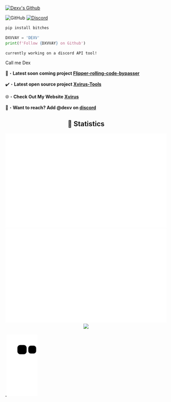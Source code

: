 <a href="https://www.youtube.com/watch?v=zL19uMsnpSU&t" target="_blank"> <img src="https://i.pinimg.com/originals/4b/dc/f4/4bdcf4287dafcf99a2bfd849d869567b.jpg" alt="Dexv's Github"/></a>

![GitHub](https://komarev.com/ghpvc/?username=DXVVAY&style=flat)
[![Discord](https://dcbadge.vercel.app/api/shield/1137825575944335460?style=flat&logoColor=presence&theme=clean)](https://discord.com/users/1137825575944335460)
<br>

```python
pip install bitches
```
```python
DXVVAY = 'DEXV'
print(f'Follow {DXVVAY} on Github')
```
```sh-session
currently working on a discord API tool!
```
Call me Dex 

📂・**Latest soon coming project [Flipper-rolling-code-bypasser](https://www.youtube.com/watch?v=O91DT1pR1ew)**

✔️・**Latest open source project [Xvirus-Tools](https://github.com/Xvirus0/Xvirus-Tools)**

🌐・**Check Out My Website [Xvirus](https://xvirus.xyz)**

📩・**Want to reach? Add @dexv on [discord](https://discord.gg/xvirustool)**

<div align="center">
  <h2 align="center">🔴 Statistics</h2>
  <img src="https://raw.githubusercontent.com/DXVVAY/DXVVAY/stats/generated/overview.svg#gh-dark-mode-only">
  <img src="https://raw.githubusercontent.com/DXVVAY/DXVVAY/stats/generated/languages.svg#gh-dark-mode-only">
  <img src="http://github-readme-streak-stats.herokuapp.com?user=DXVVAY&theme=tokyonight_duo&hide_border=true&mode=weekly">
</div>

<a href="https://www.youtube.com/watch?v=zL19uMsnpSU&t=1402s&ab_channel=cameronbarnett" target="_blank"><img align="center">
![snake gif](https://github.com/DXVVAY/DXVVAY/blob/output/github-contribution-grid-snake.svg)<img align="center"> 
